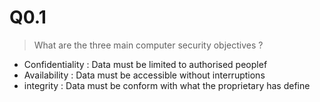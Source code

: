 # Q0.1 

> What are the three main computer security objectives ?

- Confidentiality : Data must be limited to authorised peoplef
- Availability : Data must be accessible without interruptions
- integrity : Data must be conform with what the proprietary has define